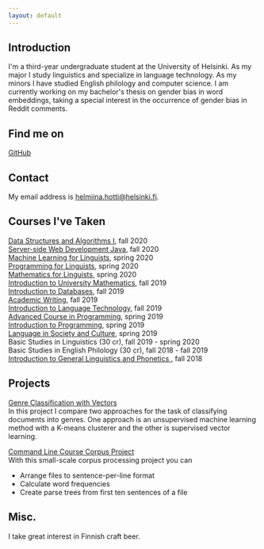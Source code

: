 ```yaml
---
layout: default
---
```


## Introduction

I'm a third-year undergraduate student at the University of Helsinki. As my major I study linguistics and specialize in language technology. As my minors I have studied English philology and computer science. I am currently working on my bachelor's thesis on gender bias in word embeddings, taking a special interest in the occurrence of gender bias in Reddit comments.

## Find me on

[GitHub](https://github.com/helmiinah)

## Contact

My email address is helmiina.hotti@helsinki.fi. 

## Courses I've Taken

[Data Structures and Algorithms I](https://studies.helsinki.fi/courses/cur/hy-opt-cur-2021-79318a5d-d9ca-47d1-85c1-f1708ebaed32), fall 2020  
[Server-side Web Development Java](https://courses.helsinki.fi/en/TKT21007/137332117), fall 2020  
[Machine Learning for Linguists](https://studies.helsinki.fi/opintotarjonta/cur/hy-opt-cur-2021-acdde013-f523-42ab-92c2-600d430c0672), spring 2020  
[Programming for Linguists](https://studies.helsinki.fi/courses/cur/hy-opt-cur-2021-2b1a1c0f-9701-4397-9e19-ab80b0c87af4), spring 2020  
[Mathematics for Linguists](https://studies.helsinki.fi/courses/cur/hy-opt-cur-2021-e7622986-09b2-4dee-a67e-ceec2009389d), spring 2020  
[Introduction to University Mathematics](https://studies.helsinki.fi/courses/cur/hy-CUR-136253078), fall 2019  
[Introduction to Databases](https://studies.helsinki.fi/courses/cur/hy-opt-cur-2021-b40260c0-b699-431b-8b16-c96f155df78a), fall 2019  
[Academic Writing](https://studies.helsinki.fi/courses/cur/hy-opt-cur-2021-4e1ed8be-1168-412c-a83a-9e159c2b7cd3), fall 2019  
[Introduction to Language Technology](https://studies.helsinki.fi/courses/cur/hy-opt-cur-2021-43b8f122-8ca2-453b-addd-cbfd756c3306), fall 2019  
[Advanced Course in Programming](https://studies.helsinki.fi/courses/cur/hy-CUR-136380001), spring 2019  
[Introduction to Programming](https://studies.helsinki.fi/courses/cur/hy-CUR-136381515), spring 2019  
[Language in Society and Culture](https://studies.helsinki.fi/courses/cur/hy-opt-cur-2021-5e4898c9-a7ba-41a0-a518-36b5957060d0), spring 2019  
Basic Studies in Linguistics (30 cr), fall 2019 - spring 2020  
Basic Studies in English Philology (30 cr), fall 2018 - fall 2019  
[Introduction to General Linguistics and Phonetics ](https://studies.helsinki.fi/courses/cur/hy-opt-cur-2021-dd220e51-9ede-4297-974e-67604264e087), fall 2018    


## Projects

[Genre Classification with Vectors](https://github.com/helmiinah/genre-classification)  
In this project I compare two approaches for the task of classifying documents into genres. One approach is an unsupervised machine learning method with a K-means clusterer and the other is supervised vector learning.

[Command Line Course Corpus Project](https://github.com/helmiinah/cmdline-course)  
With this small-scale corpus processing project you can
* Arrange files to sentence-per-line format
* Calculate word frequencies
* Create parse trees from first ten sentences of a file

## Misc. 

I take great interest in Finnish craft beer. 
